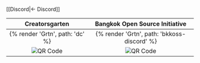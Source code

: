 [[Discord|&larr; Discord]]

| Creatorsgarten | Bangkok Open Source Initiative |
|:--------------:|:------------------------------:|
|  {% render 'Grtn', path: 'dc' %} | {% render 'Grtn', path: 'bkkoss-discord' %} |
| <img src="https://chart.googleapis.com/chart?cht=qr&amp;chl=https://grtn.org/discord&amp;chs=180x180" alt="QR Code" style="display:inline"> | <img src="https://chart.googleapis.com/chart?cht=qr&amp;chl=https://grtn.org/bkkoss-discord&amp;chs=180x180" alt="QR Code" style="display:inline"> |
